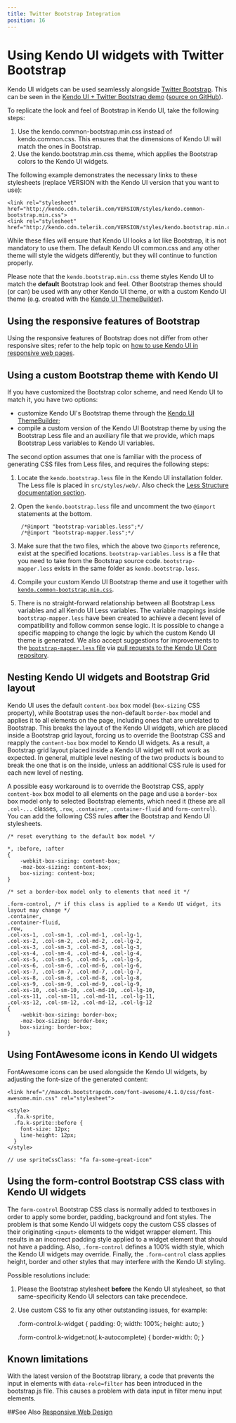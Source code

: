 ```yaml
---
title: Twitter Bootstrap Integration
position: 16
---
```


# Using Kendo UI widgets with Twitter Bootstrap

Kendo UI widgets can be used seamlessly alongside [Twitter Bootstrap](http://getbootstrap.com/). This can be seen in the [Kendo UI + Twitter Bootstrap demo](http://demos.telerik.com/kendo-ui/bootstrap) ([source on GitHub](https://github.com/telerik/kendo-bootstrap-demo)).

To replicate the look and feel of Bootstrap in Kendo UI, take the following steps:

  1. Use the kendo.common-bootstrap.min.css instead of kendo.common.css. This ensures that the dimensions of Kendo UI will match the ones in Bootstrap.
  2. Use the kendo.bootstrap.min.css theme, which applies the Bootstrap colors to the Kendo UI widgets.

The following example demonstrates the necessary links to these stylesheets (replace VERSION with the Kendo UI version that you want to use):

    <link rel="stylesheet" href="http://kendo.cdn.telerik.com/VERSION/styles/kendo.common-bootstrap.min.css">
    <link rel="stylesheet" href="http://kendo.cdn.telerik.com/VERSION/styles/kendo.bootstrap.min.css">

While these files will ensure that Kendo UI looks a lot like Bootstrap, it is not mandatory to use them.
The default Kendo UI common.css and any other theme will style the widgets differently, but they will continue to function properly.

Please note that the `kendo.bootstrap.min.css` theme styles Kendo UI to match the **default** Bootstrap look and feel.
Other Bootstrap themes should (or can) be used with any other Kendo UI theme, or with a custom Kendo UI theme  (e.g. created with the [Kendo UI ThemeBuilder](/themebuilder)).

## Using the responsive features of Bootstrap

Using the responsive features of Bootstrap does not differ from other responsive sites;
refer to the help topic on [how to use Kendo UI in responsive web pages](./using-kendo-in-responsive-web-pages).

## Using a custom Bootstrap theme with Kendo UI

If you have customized the Bootstrap color scheme, and need Kendo UI to match it, you have two options:

* customize Kendo UI's Bootstrap theme through the [Kendo UI ThemeBuilder](http://demos.telerik.com/kendo-ui/themebuilder/web.html);
* compile a custom version of the Kendo UI Bootstrap theme by using the Bootstrap Less file and an auxiliary file that we provide, which maps Bootstrap Less variables to Kendo UI variables.

The second option assumes that one is familiar with the process of generating CSS files from Less files, and requires the following steps:

1. Locate the `kendo.bootstrap.less` file in the Kendo UI installation folder. The Less file is placed in `src/styles/web/`.
Also check the [Less Structure documentation section](/web/appearance-styling#less-structure).
1. Open the `kendo.bootstrap.less` file and uncomment the two `@import` statements at the bottom.

        /*@import "bootstrap-variables.less";*/
        /*@import "bootstrap-mapper.less";*/

1. Make sure that the two files, which the above two `@imports` reference, exist at the specified locations.
`bootstrap-variables.less` is a file that you need to take from the Bootstrap source code.
`bootstrap-mapper.less` exists in the same folder as `kendo.bootstrap.less`.
1. Compile your custom Kendo UI Bootstrap theme and use it together with [`kendo.common-bootstrap.min.css`](/web/appearance-styling#common-css-files).
1. There is no straight-forward relationship between all Bootstrap Less variables and all Kendo UI Less variables.
The variable mappings inside `bootstrap-mapper.less` have been created to achieve a decent level of compatibility and follow common sense logic.
It is possible to change a specific mapping to change the logic by which the custom Kendo UI theme is generated.
We also accept suggestions for improvements to the [`bootstrap-mapper.less` file](https://github.com/telerik/kendo-ui-core/blob/master/styles/web/bootstrap-mapper.less)
via [pull requests to the Kendo UI Core repository](https://github.com/telerik/kendo-ui-core/#how-to-contribute).

## Nesting Kendo UI widgets and Bootstrap Grid layout

Kendo UI uses the default `content-box` box model (`box-sizing` CSS property), while Bootstrap uses the non-default `border-box` model and applies it to all elements on the page,
including ones that are unrelated to Bootstrap. This breaks the layout of the Kendo UI widgets, which are placed inside a Bootstrap grid layout,
forcing us to override the Bootstrap CSS and reapply the `content-box` box model to Kendo UI widgets. As a result, a Bootstrap grid layout placed inside a Kendo UI widget
will not work as expected. In general, multiple level nesting of the two products is bound to break the one that is on the inside, unless an additional CSS rule is used for each new level of nesting.

A possible easy workaround is to override the Bootstrap CSS, apply `content-box` box model to all elements on the page and use a `border-box` box model only to selected Bootstrap elements, which need it
(these are all `.col-...` classes, `.row`, `.container`, `.container-fluid` and `form-control`). You can add the following CSS rules **after** the Bootstrap and Kendo UI stylesheets.

    /* reset everything to the default box model */

    *, :before, :after
    {
        -webkit-box-sizing: content-box;
        -moz-box-sizing: content-box;
        box-sizing: content-box;
    }

    /* set a border-box model only to elements that need it */

    .form-control, /* if this class is applied to a Kendo UI widget, its layout may change */
    .container,
    .container-fluid,
    .row,
    .col-xs-1, .col-sm-1, .col-md-1, .col-lg-1,
    .col-xs-2, .col-sm-2, .col-md-2, .col-lg-2,
    .col-xs-3, .col-sm-3, .col-md-3, .col-lg-3,
    .col-xs-4, .col-sm-4, .col-md-4, .col-lg-4,
    .col-xs-5, .col-sm-5, .col-md-5, .col-lg-5,
    .col-xs-6, .col-sm-6, .col-md-6, .col-lg-6,
    .col-xs-7, .col-sm-7, .col-md-7, .col-lg-7,
    .col-xs-8, .col-sm-8, .col-md-8, .col-lg-8,
    .col-xs-9, .col-sm-9, .col-md-9, .col-lg-9,
    .col-xs-10, .col-sm-10, .col-md-10, .col-lg-10,
    .col-xs-11, .col-sm-11, .col-md-11, .col-lg-11,
    .col-xs-12, .col-sm-12, .col-md-12, .col-lg-12
    {
        -webkit-box-sizing: border-box;
        -moz-box-sizing: border-box;
        box-sizing: border-box;
    }

## Using FontAwesome icons in Kendo UI widgets

FontAwesome icons can be used alongside the Kendo UI widgets, by adjusting the font-size of the generated content:

    <link href="//maxcdn.bootstrapcdn.com/font-awesome/4.1.0/css/font-awesome.min.css" rel="stylesheet">

    <style>
      .fa.k-sprite,
      .fa.k-sprite::before {
        font-size: 12px;
        line-height: 12px;
      }
    </style>

    // use spriteCssClass: "fa fa-some-great-icon"

## Using the form-control Bootstrap CSS class with Kendo UI widgets

The `form-control` Bootstrap CSS class is normally added to textboxes in order to apply some border, padding, background and font styles.
The problem is that some Kendo UI widgets copy the custom CSS classes of their originating `<input>` elements to the widget wrapper element.
This results in an incorrect padding style applied to a widget element that should not have a padding.
Also, `.form-control` defines a 100% width style, which the Kendo UI widgets may override.
Finally, the `.form-control` class applies height, border and other styles that may interfere with the Kendo UI styling.

Possible resolutions include:

1. Please the Bootstrap stylesheet **before** the Kendo UI stylesheet, so that same-specificity Kendo UI selectors can take precendece.

2. Use custom CSS to fix any other outstanding issues, for example:

    .form-control.k-widget
    {
        padding: 0;
        width: 100%;
        height: auto;
    }
    
    .form-control.k-widget:not(.k-autocomplete)
    {
      	border-width: 0;
    }
    
## Known limitations

With the latest version of the Bootstrap library, a code that prevents the input in elements with `data-role=filter` has been introduced in the bootstrap.js file. This causes a problem with data input in filter menu
input elements.

##See Also
[Responsive Web Design](http://docs.telerik.com/kendo-ui/using-kendo-in-responsive-web-pages)
